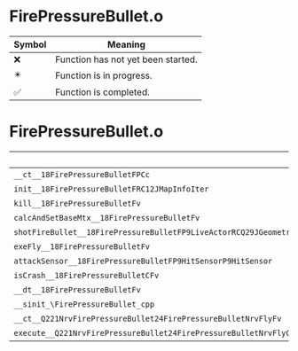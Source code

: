 # FirePressureBullet.o
| Symbol | Meaning 
| ------------- | ------------- 
| :x: | Function has not yet been started. 
| :eight_pointed_black_star: | Function is in progress. 
| :white_check_mark: | Function is completed. 


# FirePressureBullet.o
| Symbol | Decompiled? |
| ------------- | ------------- |
| `__ct__18FirePressureBulletFPCc` | :white_check_mark: |
| `init__18FirePressureBulletFRC12JMapInfoIter` | :white_check_mark: |
| `kill__18FirePressureBulletFv` | :white_check_mark: |
| `calcAndSetBaseMtx__18FirePressureBulletFv` | :white_check_mark: |
| `shotFireBullet__18FirePressureBulletFP9LiveActorRCQ29JGeometry64TPosition3<Q29JGeometry38TMatrix34<Q29JGeometry13SMatrix34C<f>>>RCfbb` | :white_check_mark: |
| `exeFly__18FirePressureBulletFv` | :white_check_mark: |
| `attackSensor__18FirePressureBulletFP9HitSensorP9HitSensor` | :white_check_mark: |
| `isCrash__18FirePressureBulletCFv` | :white_check_mark: |
| `__dt__18FirePressureBulletFv` | :white_check_mark: |
| `__sinit_\FirePressureBullet_cpp` | :white_check_mark: |
| `__ct__Q221NrvFirePressureBullet24FirePressureBulletNrvFlyFv` | :white_check_mark: |
| `execute__Q221NrvFirePressureBullet24FirePressureBulletNrvFlyCFP5Spine` | :white_check_mark: |
